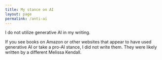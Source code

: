 ```yaml
---
title: My stance on AI
layout: page
permalink: /anti-ai
---
```


I do not utilize generative AI in my writing.

If you see books on Amazon or other websites that appear to have used generative AI or take a pro-AI stance, I did not write them. They were likely written by a different Melissa Kendall.